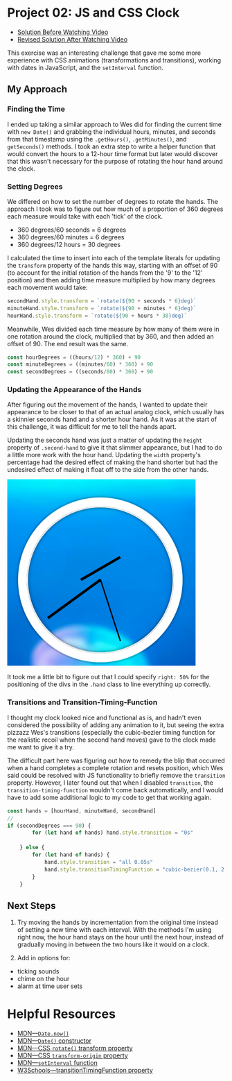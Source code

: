 # Project 02: JS and CSS Clock
- [Solution Before Watching Video](https://github.com/baspin94/JavaScript30/tree/4cdea92b676afeaf09c8c9507a1746c5320c15fe/02%20-%20JS%20and%20CSS%20Clock)
- [Revised Solution After Watching Video](https://github.com/baspin94/JavaScript30/tree/8b3ad650f6fe985ebd3ab1cda8352525d5674518/02%20-%20JS%20and%20CSS%20Clock)

This exercise was an interesting challenge that gave me some more experience with CSS animations (transformations and transitions), working with dates in JavaScript, and the `setInterval` function.

## My Approach
### Finding the Time
 I ended up taking a similar approach to Wes did for finding the current time with `new Date()` and grabbing the individual hours, minutes, and seconds from that timestamp using the `.getHours()`, `.getMinutes()`, and `getSeconds()` methods. I took an extra step to write a helper function that would convert the hours to a 12-hour time format but later would discover that this wasn't necessary for the purpose of rotating the hour hand around the clock.
 
 ### Setting Degrees
 We differed on how to set the number of degrees to rotate the hands. The approach I took was to figure out how much of a proportion of 360 degrees each measure would take with each 'tick' of the clock.
 - 360 degrees/60 seconds = 6 degrees
 - 360 degrees/60 minutes = 6 degrees
 - 360 degrees/12 hours = 30 degrees

 I calculated the time to insert into each of the template literals for updating the `transform` property of the hands this way, starting with an offset of 90 (to account for the initial rotation of the hands from the '9' to the '12' position) and then adding time measure multiplied by how many degrees each movement would take:
 ```javascript
 secondHand.style.transform = `rotate(${90 + seconds * 6}deg)`
 minuteHand.style.transform = `rotate(${90 + minutes * 6}deg)`
 hourHand.style.transform = `rotate(${90 + hours * 30}deg)`
 ```
 Meanwhile, Wes divided each time measure by how many of them were in one rotation around the clock, multiplied that by 360, and then added an offset of 90. The end result was the same.

 ```javascript
 const hourDegrees = ((hours/12) * 360) + 90
 const minuteDegrees = ((minutes/60) * 360) + 90
 const secondDegrees = ((seconds/60) * 360) + 90
 ```
### Updating the Appearance of the Hands
After figuring out the movement of the hands, I wanted to update their appearance to be closer to that of an actual analog clock, which usually has a skinnier seconds hand and a shorter hour hand. As it was at the start of this challenge, it was difficult for me to tell the hands apart.

Updating the seconds hand was just a matter of updating the `height` property of `.second-hand` to give it that slimmer appearance, but I had to do a little more work with the hour hand. Updating the `width` property's percentage had the desired effect of making the hand shorter but had the undesired effect of making it float off to the side from the other hands.

![Clock with misplaced hour hand floating apart from seconds and minute hand](<CleanShot 2024-01-22 at 02.39.23.png>)

It took me a little bit to figure out that I could specify `right: 50%` for the positioning of the divs in the `.hand` class to line everything up correctly.

### Transitions and Transition-Timing-Function
I thought my clock looked nice and functional as is, and hadn't even considered the possibility of adding any animation to it, but seeing the extra pizzazz Wes's transitions (especially the cubic-bezier timing function for the realistic recoil when the second hand moves) gave to the clock made me want to give it a try.

The difficult part here was figuring out how to remedy the blip that occurred when a hand completes a complete rotation and resets position, which Wes said could be resolved with JS functionality to briefly remove the `transition` property. However, I later found out that when I disabled `transition`, the `transition-timing-function` wouldn't come back automatically, and I would have to add some additional logic to my code to get that working again.

```javascript
const hands = [hourHand, minuteHand, secondHand]
//
if (secondDegrees === 90) {
        for (let hand of hands) hand.style.transition = "0s"
    
    } else {
        for (let hand of hands) {
            hand.style.transition = "all 0.05s"
            hand.style.transitionTimingFunction = "cubic-bezier(0.1, 2.7, 0.58, 1)"
        }
    }
```
## Next Steps
1. Try moving the hands by incrementation from the original time instead of setting a new time with each interval. With the methods I'm using right now, the hour hand stays on the hour until the next hour, instead of gradually moving in between the two hours like it would on a clock.

2. Add in options for:
- ticking sounds
- chime on the hour
- alarm at time user sets

# Helpful Resources
- [MDN—`Date.now()`](https://developer.mozilla.org/en-US/docs/Web/JavaScript/Reference/Global_Objects/Date/now)
- [MDN—`Date()` constructor](https://developer.mozilla.org/en-US/docs/Web/JavaScript/Reference/Global_Objects/Date/Date)
- [MDN—CSS `rotate()` transform property](https://developer.mozilla.org/en-US/docs/Web/CSS/transform-function/rotate)
- [MDN—CSS `transform-origin` property](https://developer.mozilla.org/en-US/docs/Web/CSS/transform-origin)
- [MDN—`setInterval` function](https://developer.mozilla.org/en-US/docs/Web/API/setInterval)
- [W3Schools—transitionTimingFunction property](https://www.w3schools.com/jsref/prop_style_transitiontimingfunction.asp)

